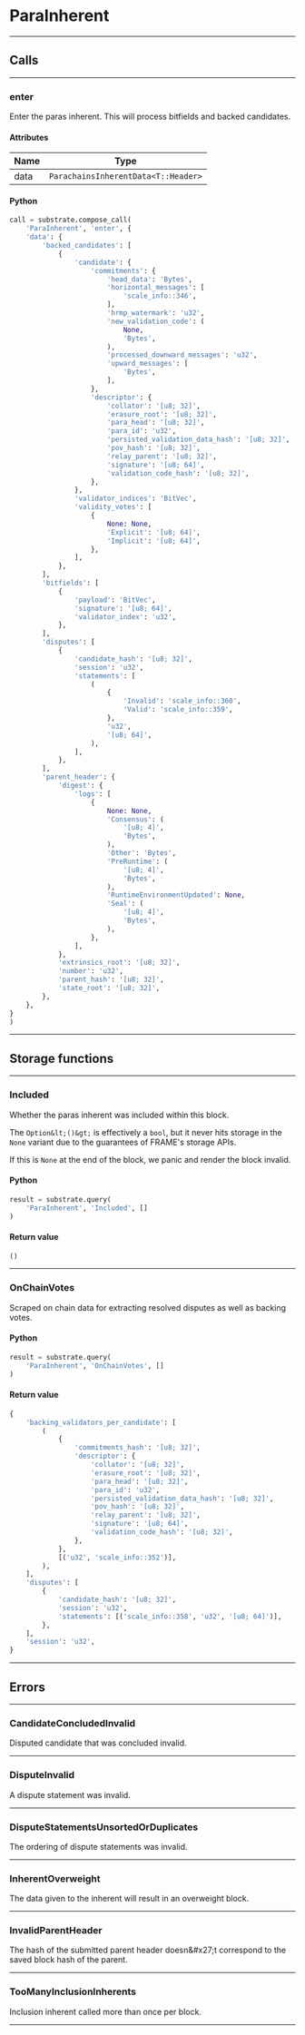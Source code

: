 
# ParaInherent

---------
## Calls

---------
### enter
Enter the paras inherent. This will process bitfields and backed candidates.
#### Attributes
| Name | Type |
| -------- | -------- | 
| data | `ParachainsInherentData<T::Header>` | 

#### Python
```python
call = substrate.compose_call(
    'ParaInherent', 'enter', {
    'data': {
        'backed_candidates': [
            {
                'candidate': {
                    'commitments': {
                        'head_data': 'Bytes',
                        'horizontal_messages': [
                            'scale_info::346',
                        ],
                        'hrmp_watermark': 'u32',
                        'new_validation_code': (
                            None,
                            'Bytes',
                        ),
                        'processed_downward_messages': 'u32',
                        'upward_messages': [
                            'Bytes',
                        ],
                    },
                    'descriptor': {
                        'collator': '[u8; 32]',
                        'erasure_root': '[u8; 32]',
                        'para_head': '[u8; 32]',
                        'para_id': 'u32',
                        'persisted_validation_data_hash': '[u8; 32]',
                        'pov_hash': '[u8; 32]',
                        'relay_parent': '[u8; 32]',
                        'signature': '[u8; 64]',
                        'validation_code_hash': '[u8; 32]',
                    },
                },
                'validator_indices': 'BitVec',
                'validity_votes': [
                    {
                        None: None,
                        'Explicit': '[u8; 64]',
                        'Implicit': '[u8; 64]',
                    },
                ],
            },
        ],
        'bitfields': [
            {
                'payload': 'BitVec',
                'signature': '[u8; 64]',
                'validator_index': 'u32',
            },
        ],
        'disputes': [
            {
                'candidate_hash': '[u8; 32]',
                'session': 'u32',
                'statements': [
                    (
                        {
                            'Invalid': 'scale_info::360',
                            'Valid': 'scale_info::359',
                        },
                        'u32',
                        '[u8; 64]',
                    ),
                ],
            },
        ],
        'parent_header': {
            'digest': {
                'logs': [
                    {
                        None: None,
                        'Consensus': (
                            '[u8; 4]',
                            'Bytes',
                        ),
                        'Other': 'Bytes',
                        'PreRuntime': (
                            '[u8; 4]',
                            'Bytes',
                        ),
                        'RuntimeEnvironmentUpdated': None,
                        'Seal': (
                            '[u8; 4]',
                            'Bytes',
                        ),
                    },
                ],
            },
            'extrinsics_root': '[u8; 32]',
            'number': 'u32',
            'parent_hash': '[u8; 32]',
            'state_root': '[u8; 32]',
        },
    },
}
)
```

---------
## Storage functions

---------
### Included
 Whether the paras inherent was included within this block.

 The `Option&lt;()&gt;` is effectively a `bool`, but it never hits storage in the `None` variant
 due to the guarantees of FRAME&#x27;s storage APIs.

 If this is `None` at the end of the block, we panic and render the block invalid.

#### Python
```python
result = substrate.query(
    'ParaInherent', 'Included', []
)
```

#### Return value
```python
()
```
---------
### OnChainVotes
 Scraped on chain data for extracting resolved disputes as well as backing votes.

#### Python
```python
result = substrate.query(
    'ParaInherent', 'OnChainVotes', []
)
```

#### Return value
```python
{
    'backing_validators_per_candidate': [
        (
            {
                'commitments_hash': '[u8; 32]',
                'descriptor': {
                    'collator': '[u8; 32]',
                    'erasure_root': '[u8; 32]',
                    'para_head': '[u8; 32]',
                    'para_id': 'u32',
                    'persisted_validation_data_hash': '[u8; 32]',
                    'pov_hash': '[u8; 32]',
                    'relay_parent': '[u8; 32]',
                    'signature': '[u8; 64]',
                    'validation_code_hash': '[u8; 32]',
                },
            },
            [('u32', 'scale_info::352')],
        ),
    ],
    'disputes': [
        {
            'candidate_hash': '[u8; 32]',
            'session': 'u32',
            'statements': [('scale_info::358', 'u32', '[u8; 64]')],
        },
    ],
    'session': 'u32',
}
```
---------
## Errors

---------
### CandidateConcludedInvalid
Disputed candidate that was concluded invalid.

---------
### DisputeInvalid
A dispute statement was invalid.

---------
### DisputeStatementsUnsortedOrDuplicates
The ordering of dispute statements was invalid.

---------
### InherentOverweight
The data given to the inherent will result in an overweight block.

---------
### InvalidParentHeader
The hash of the submitted parent header doesn&\#x27;t correspond to the saved block hash of
the parent.

---------
### TooManyInclusionInherents
Inclusion inherent called more than once per block.

---------